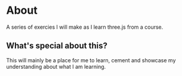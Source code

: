 # About
A series of exercies I will make as I learn three.js from a course.

## What's special about this?
This will mainly be a place for me to learn, cement and showcase my understanding about what I am learning.